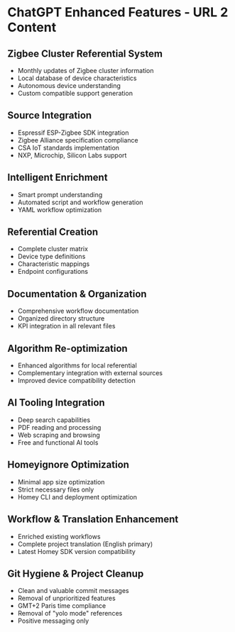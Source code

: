 # ChatGPT Enhanced Features - URL 2 Content

## Zigbee Cluster Referential System
- Monthly updates of Zigbee cluster information
- Local database of device characteristics
- Autonomous device understanding
- Custom compatible support generation

## Source Integration
- Espressif ESP-Zigbee SDK integration
- Zigbee Alliance specification compliance
- CSA IoT standards implementation
- NXP, Microchip, Silicon Labs support

## Intelligent Enrichment
- Smart prompt understanding
- Automated script and workflow generation
- YAML workflow optimization

## Referential Creation
- Complete cluster matrix
- Device type definitions
- Characteristic mappings
- Endpoint configurations

## Documentation & Organization
- Comprehensive workflow documentation
- Organized directory structure
- KPI integration in all relevant files

## Algorithm Re-optimization
- Enhanced algorithms for local referential
- Complementary integration with external sources
- Improved device compatibility detection

## AI Tooling Integration
- Deep search capabilities
- PDF reading and processing
- Web scraping and browsing
- Free and functional AI tools

## Homeyignore Optimization
- Minimal app size optimization
- Strict necessary files only
- Homey CLI and deployment optimization

## Workflow & Translation Enhancement
- Enriched existing workflows
- Complete project translation (English primary)
- Latest Homey SDK version compatibility

## Git Hygiene & Project Cleanup
- Clean and valuable commit messages
- Removal of unprioritized features
- GMT+2 Paris time compliance
- Removal of "yolo mode" references
- Positive messaging only

